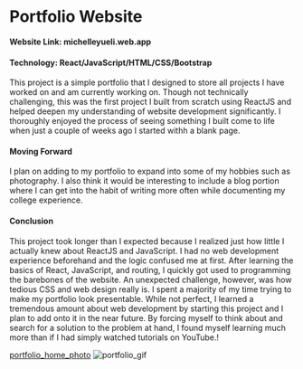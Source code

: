 # Portfolio Website
**Website Link: michelleyueli.web.app**
#### Technology: React/JavaScript/HTML/CSS/Bootstrap

This project is a simple portfolio that I designed to store all projects I have worked on and am currently working on. Though not technically challenging, this was the first project I built from scratch using ReactJS and helped deepen my understanding of website development significantly. I thoroughly enjoyed the process of seeing something I built come to life when just a couple of weeks ago I started withh a blank page. 

#### Moving Forward
I plan on adding to my portfolio to expand into some of my hobbies such as photography. I also think it would be interesting to include a blog portion where I can get into the habit of writing more often while documenting my college experience.

#### Conclusion
This project took longer than I expected because I realized just how little I actually knew about ReactJS and JavaScript. I had no web development experience beforehand and the logic confused me at first. After learning the basics of React, JavaScript, and routing, I quickly got used to programming the barebones of the website. An unexpected challenge, however, was how tedious CSS and web design really is. I spent a majority of my time trying to make my portfolio look presentable. While not perfect, I learned a tremendous amount about web development by starting this project and I plan to add onto it in the near future. By forcing myself to think about and search for a solution to the problem at hand, I found myself learning much more than if I had simply watched tutorials on YouTube.!

[portfolio_home_photo](https://user-images.githubusercontent.com/11303631/126588070-69639f7d-3a44-4d43-99fa-b9bc508e1aed.PNG)
![portfolio_gif](https://user-images.githubusercontent.com/11303631/126588605-4be54332-6bed-4910-9902-ea93741c7c98.gif)
